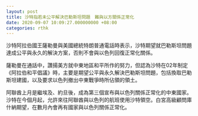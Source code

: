 ```yaml
---
layout: post
title: 沙特指若未公平解決巴勒斯坦問題　難與以方關係正常化
date: 2020-09-07 10:09:27.000000000 +08:00
categories: rthk
---
```


沙特阿拉伯國王薩勒曼與美國總統特朗普通電話時表示，沙特期望就巴勒斯坦問題達成公平與永久的解決方案，否則不會與以色列回復正常化關係。

薩勒曼在通話中，讚揚美方就中東地區和平所作的努力，但認為沙特在02年制定《阿拉伯和平倡議》時，主要是期望公平與永久解決巴勒斯坦問題，包括換取巴勒斯坦建國，以及要求以色列撤出中東戰爭時所佔領的領土。

阿聯酋上月是繼埃及、約旦後，成為第三個宣布與以色列關係正常化的中東國家。沙特在今個月起，允許來往阿聯酋與以色列的航班使用沙特領空。白宮高級顧問庫什納期望，在數月內會再有國家與以色列關係正常化。
